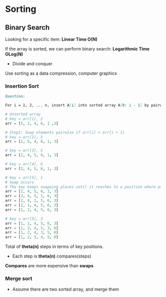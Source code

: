 # Sorting

## Binary Search

Looking for a specific item: **Linear Time O(N)**

If the array is sorted, we can perform binary search: **Logarithmic Time** **OLog(N)**

- Divide and conquer



Use sorting as a data compression, computer graphics



### Insertion Sort

```markdown
Question:

For i = 1, 2, ... n, insert A[i] into sorted array A[0: i - 1] by pairwise swaps down to the correct positions. 
```



```python
# Unsorted array
# Key = arr[1], 2
arr = [5, 2, 4, 6, 1 ,3]

# Step1: Swap elements pairwise if arr[i] > arr[i + 1]
# key = arr[2], 5
arr = [2, 5, 4, 6, 1, 3]

# key = arr[3], 5
arr = [2, 4, 5, 6, 1, 3]

# key = arr[4], 6
arr = [2, 4, 5, 6, 1, 3]

# key = arr[5], 1
# Swap occurs
# The key keeps swapping places until it reaches to a position where arr[i] < arr[i + 1]
arr = [2, 4, 5, 6, 1, 3]
arr = [2, 4, 5, 1, 6, 3]
arr = [2, 4, 1, 5, 6, 3]
arr = [2, 1, 4, 5, 6, 3]
arr = [1, 2, 4, 5, 6, 3]

# key = arr[5], 3
arr = [1, 2, 4, 5, 6, 3]
arr = [1, 2, 4, 5, 3, 6]
arr = [1, 2, 4, 3, 5, 6]
arr = [1, 2, 3, 4, 5, 6]
```

Total of **theta(n)** steps in terms of key positions. 

- Each step is **theta(n)** compares(steps)



**Compares** are more expensive than **swaps**

### Merge sort

- Assume there are two sorted array, and merge them



